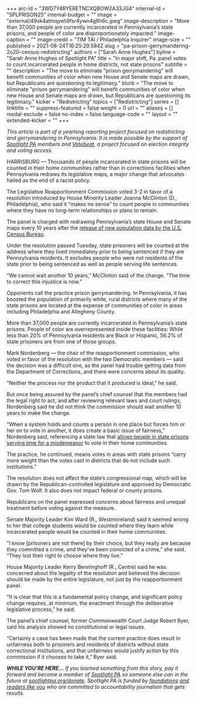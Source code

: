 +++
arc-id = "3WD7Y4RYERETNCXQBOW2A33JG4"
internal-id = "SPLPRISON25"
internal-budget = ""
image = "external/49xk4atmqyeh9fsr4ywn4g8h6c.jpeg"
image-description = "More than 37,000 people are currently incarcerated in Pennsylvania’s state prisons, and people of color are disproportionately impacted."
image-caption = ""
image-credit = "TIM TAI / Philadelphia Inquirer"
image-size = ""
published = 2021-08-24T16:25:29.584Z
slug = "pa-prison-gerrymandering-2o20-census-redistricting"
authors = ["Sarah Anne Hughes"]
byline = "Sarah Anne Hughes of Spotlight PA"
title = "In major shift, Pa. panel votes to count incarcerated people in home districts, not state prisons"
subtitle = ""
description = "The move to eliminate \"prison gerrymandering\" will benefit communities of color when new House and Senate maps are drawn, but Republicans are questioning its legitimacy."
blurb = "The move to eliminate \"prison gerrymandering\" will benefit communities of color when new House and Senate maps are drawn, but Republicans are questioning its legitimacy."
kicker = "Redistricting"
topics = ["Redistricting"]
series = []
linktitle = ""
suppress-featured = false
weight = 0
url = ""
aliases = []
modal-exclude = false
no-index = false
language-code = ""
layout = ""
extended-kicker = ""
+++

<i>This article is part of a yearlong reporting project focused on redistricting and gerrymandering in Pennsylvania. It is made possible by the support of </i><a href="https://www.spotlightpa.org/"><i>Spotlight PA</i></a><i> members and </i><a href="https://votebeat.org/"><i>Votebeat</i></a><i>, a project focused on election integrity and voting access.</i>

HARRISBURG — Thousands of people incarcerated in state prisons will be counted in their home communities rather than in corrections facilities when Pennsylvania redraws its legislative maps, a major change that advocates hailed as the end of a racist policy.

The Legislative Reapportionment Commission voted 3-2 in favor of a resolution introduced by House Minority Leader Joanna McClinton (D., Philadelphia), who said it “makes no sense” to count people in communities where they have no long-term relationships or plans to remain.

The panel is charged with redrawing Pennsylvania’s state House and Senate maps every 10 years after the <a href="https://www.spotlightpa.org/news/2021/08/pa-redistricting-2020-census-data-takeaways/" target="_blank">release of new population data by the U.S. Census Bureau</a>.

Under the resolution passed Tuesday, state prisoners will be counted at the address where they lived immediately prior to being sentenced if they are Pennsylvania residents. It excludes people who were not residents of the state prior to being sentenced as well as people serving life sentences.

“We cannot wait another 10 years,” McClinton said of the change. “The time to correct this injustice is now.”

<script src="https://www.spotlightpa.org/embed.js" async></script><div data-spl-embed-version="1" data-spl-src="https://www.spotlightpa.org/embeds/newsletter/"></div>

Opponents call the practice prison gerrymandering. In Pennsylvania, it has boosted the population of primarily white, rural districts where many of the state prisons are located at the expense of communities of color in areas including Philadelphia and Allegheny County.

More than 37,000 people are currently incarcerated in Pennsylvania’s state prisons. People of color are overrepresented inside these facilities: While less than 20% of Pennsylvania residents are Black or Hispanic, 56.2% of state prisoners are from one of those groups.

Mark Nordenberg — the chair of the reapportionment commission, who voted in favor of the resolution with the two Democratic members — said the decision was a difficult one, as the panel had trouble getting data from the Department of Corrections, and there were concerns about its quality.

“Neither the process nor the product that it produced is ideal,” he said.

But once being assured by the panel’s chief counsel that the members had the legal right to act, and after reviewing relevant laws and court rulings, Nordenberg said he did not think the commission should wait another 10 years to make the change.

“When a system holds and counts a person in one place but forces him or her on to vote in another, it does create a basic issue of fairness,” Nordenberg said, referencing a state law that <a href="https://www.cor.pa.gov/community-reentry/Pages/Voting-Rights.aspx" target="_blank">allows people in state prisons serving time for a misdemeanor</a> to vote in their home communities.

The practice, he continued, means votes in areas with state prisons “carry more weight than the votes cast in districts that do not include such institutions.”

The resolution does not affect the state’s congressional map, which will be drawn by the Republican-controlled legislature and approved by Democratic Gov. Tom Wolf. It also does not impact federal or county prisons.

Republicans on the panel expressed concerns about fairness and unequal treatment before voting against the measure.

Senate Majority Leader Kim Ward (R., Westmoreland) said it seemed wrong to her that college students would be counted where they learn while incarcerated people would be counted in their home communities.

“I know [prisoners are not there] by their choice, but they really are because they committed a crime, and they’ve been convicted of a crime,” she said. “They lost their right to choose where they live.”

<script src="https://www.spotlightpa.org/embed.js" async></script><div data-spl-embed-version="1" data-spl-src="https://www.spotlightpa.org/embeds/donate/?teaser_text=If%20you%20learned%20something%20from%20this%20report%2C%20pay%20it%20forward%20and%20become%20a%20member%20of%20Spotlight%20PA%20so%20someone%20else%20can%20in%20the%20future."></div>

House Majority Leader Kerry Benninghoff (R., Centre) said he was concerned about the legality of the resolution and believed the decision should be made by the entire legislature, not just by the reapportionment panel.

“It is clear that this is a fundamental policy change, and significant policy change requires, at minimum, the enactment through the deliberative legislative process,” he said.

The panel’s chief counsel, former Commonwealth Court Judge Robert Byer, said his analysis showed no constitutional or legal issues.

“Certainly a case has been made that the current practice does result in unfairness both to prisoners and residents of districts without state correctional institutions, and that unfairness would justify action by this commission if it chooses to take it,” Byer said.

<i><b>WHILE YOU’RE HERE...</b></i><i> If you learned something from this story, pay it forward and become a member of </i><a href="https://www.spotlightpa.org/"><i>Spotlight PA</i></a><i> so someone else can in the future at </i><a href="http://spotlightpa.org/donate"><i>spotlightpa.org/donate</i></a><i>. Spotlight PA is funded by</i><a href="https://www.spotlightpa.org/support"><i> foundations</i></a><i> </i><a href="https://www.spotlightpa.org/support"><i>and readers like you</i></a><i> who are committed to accountability journalism that gets results.</i>
